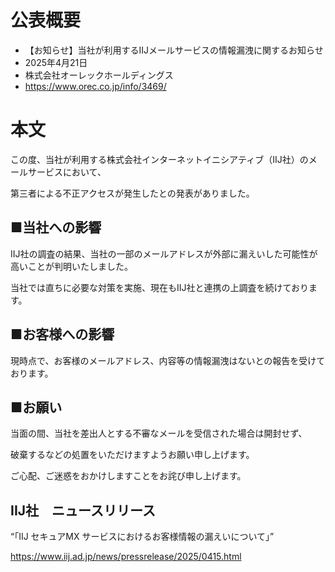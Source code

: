# 公表概要
- 【お知らせ】当社が利用するIIJメールサービスの情報漏洩に関するお知らせ
- 2025年4月21日
- 株式会社オーレックホールディングス
- https://www.orec.co.jp/info/3469/

# 本文
この度、当社が利用する株式会社インターネットイニシアティブ（IIJ社）のメールサービスにおいて、

第三者による不正アクセスが発生したとの発表がありました。

## ■当社への影響
IIJ社の調査の結果、当社の一部のメールアドレスが外部に漏えいした可能性が高いことが判明いたしました。

当社では直ちに必要な対策を実施、現在もIIJ社と連携の上調査を続けております。

## ■お客様への影響
現時点で、お客様のメールアドレス、内容等の情報漏洩はないとの報告を受けております。

## ■お願い
当面の間、当社を差出人とする不審なメールを受信された場合は開封せず、

破棄するなどの処置をいただけますようお願い申し上げます。

ご心配、ご迷惑をおかけしますことをお詫び申し上げます。

## IIJ社　ニュースリリース

“「IIJ セキュアMX サービスにおけるお客様情報の漏えいについて」”

https://www.iij.ad.jp/news/pressrelease/2025/0415.html
